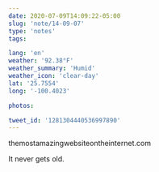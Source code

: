 ```yaml
---
date: 2020-07-09T14:09:22-05:00
slug: 'note/14-09-07'
type: 'notes'
tags:

lang: 'en'
weather: '92.38°F'
weather_summary: 'Humid'
weather_icon: 'clear-day'
lat: '25.7554'
long: '-100.4023'

photos:

tweet_id: '1281304440536997890'
---
```

themostamazingwebsiteontheinternet.com

It never gets old.